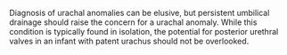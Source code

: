 Diagnosis of urachal anomalies can be elusive, but persistent umbilical drainage should raise the concern for a urachal anomaly. While this condition is typically found in isolation, the potential for posterior urethral valves in an infant with patent urachus should not be overlooked.